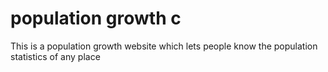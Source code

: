 # population growth c
This is a population growth website which lets people know the population statistics of any place 
